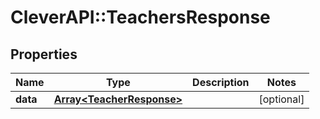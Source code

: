 # CleverAPI::TeachersResponse

## Properties
Name | Type | Description | Notes
------------ | ------------- | ------------- | -------------
**data** | [**Array&lt;TeacherResponse&gt;**](TeacherResponse.md) |  | [optional] 


